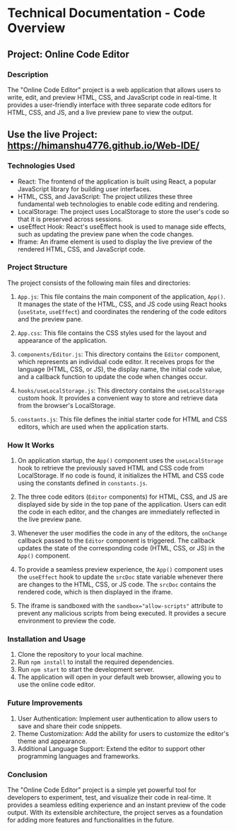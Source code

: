 # Technical Documentation - Code Overview

## Project: Online Code Editor

### Description
The "Online Code Editor" project is a web application that allows users to write, edit, and preview HTML, CSS, and JavaScript code in real-time. It provides a user-friendly interface with three separate code editors for HTML, CSS, and JS, and a live preview pane to view the output.


## Use the live Project: https://himanshu4776.github.io/Web-IDE/


### Technologies Used
- React: The frontend of the application is built using React, a popular JavaScript library for building user interfaces.
- HTML, CSS, and JavaScript: The project utilizes these three fundamental web technologies to enable code editing and rendering.
- LocalStorage: The project uses LocalStorage to store the user's code so that it is preserved across sessions.
- useEffect Hook: React's useEffect hook is used to manage side effects, such as updating the preview pane when the code changes.
- Iframe: An iframe element is used to display the live preview of the rendered HTML, CSS, and JavaScript code.

### Project Structure
The project consists of the following main files and directories:

1. `App.js`: This file contains the main component of the application, `App()`. It manages the state of the HTML, CSS, and JS code using React hooks (`useState`, `useEffect`) and coordinates the rendering of the code editors and the preview pane.

2. `App.css`: This file contains the CSS styles used for the layout and appearance of the application.

3. `components/Editor.js`: This directory contains the `Editor` component, which represents an individual code editor. It receives props for the language (HTML, CSS, or JS), the display name, the initial code value, and a callback function to update the code when changes occur.

4. `hooks/useLocalStorage.js`: This directory contains the `useLocalStorage` custom hook. It provides a convenient way to store and retrieve data from the browser's LocalStorage.

5. `constants.js`: This file defines the initial starter code for HTML and CSS editors, which are used when the application starts.

### How It Works
1. On application startup, the `App()` component uses the `useLocalStorage` hook to retrieve the previously saved HTML and CSS code from LocalStorage. If no code is found, it initializes the HTML and CSS code using the constants defined in `constants.js`.

2. The three code editors (`Editor` components) for HTML, CSS, and JS are displayed side by side in the top pane of the application. Users can edit the code in each editor, and the changes are immediately reflected in the live preview pane.

3. Whenever the user modifies the code in any of the editors, the `onChange` callback passed to the `Editor` component is triggered. The callback updates the state of the corresponding code (HTML, CSS, or JS) in the `App()` component.

4. To provide a seamless preview experience, the `App()` component uses the `useEffect` hook to update the `srcDoc` state variable whenever there are changes to the HTML, CSS, or JS code. The `srcDoc` contains the rendered code, which is then displayed in the iframe.

5. The iframe is sandboxed with the `sandbox="allow-scripts"` attribute to prevent any malicious scripts from being executed. It provides a secure environment to preview the code.

### Installation and Usage
1. Clone the repository to your local machine.
2. Run `npm install` to install the required dependencies.
3. Run `npm start` to start the development server.
4. The application will open in your default web browser, allowing you to use the online code editor.

### Future Improvements
1. User Authentication: Implement user authentication to allow users to save and share their code snippets.
2. Theme Customization: Add the ability for users to customize the editor's theme and appearance.
3. Additional Language Support: Extend the editor to support other programming languages and frameworks.

### Conclusion
The "Online Code Editor" project is a simple yet powerful tool for developers to experiment, test, and visualize their code in real-time. It provides a seamless editing experience and an instant preview of the code output. With its extensible architecture, the project serves as a foundation for adding more features and functionalities in the future.
